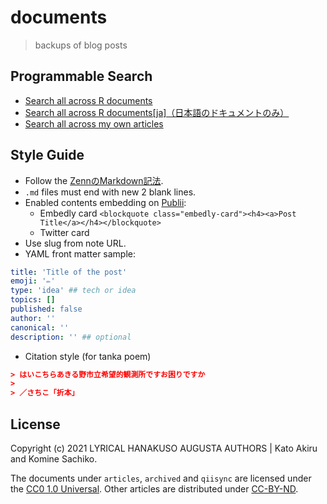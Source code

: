 # documents

> backups of blog posts

## Programmable Search

- [Search all across R documents](https://paithiov909.github.io/documents/html/search-r-docs.html)
- [Search all across R documents\[ja\]（日本語のドキュメントのみ）](https://paithiov909.github.io/documents/html/search-r-docs-ja.html)
- [Search all across my own articles](https://paithiov909.github.io/documents/html/search-articles.html)

## Style Guide

- Follow the [ZennのMarkdown記法](https://zenn.dev/zenn/articles/markdown-guide).
- `.md` files must end with new 2 blank lines.
- Enabled contents embedding on [Publii](https://getpublii.com/):
  - Embedly card `<blockquote class="embedly-card"><h4><a>Post Title</a></h4></blockquote>`
  - Twitter card
- Use slug from note URL.
- YAML front matter sample:

``` yaml
title: 'Title of the post'
emoji: '✏️'
type: 'idea' ## tech or idea
topics: []
published: false
author: ''
canonical: ''
description: '' ## optional
```

- Citation style (for tanka poem)

``` json
> はいこちらあきる野市立希望的観測所ですお困りですか
> 
> ／さちこ「折本」
```

## License

Copyright \(c\) 2021 LYRICAL HANAKUSO AUGUSTA AUTHORS | Kato Akiru and Komine Sachiko.

The documents under `articles`, `archived` and `qiisync` are licensed under the [CC0 1.0 Universal](https://creativecommons.org/publicdomain/zero/1.0/deed.ja).
Other articles are distributed under [CC-BY-ND](https://creativecommons.org/licenses/by-nd/4.0/deed.ja).

